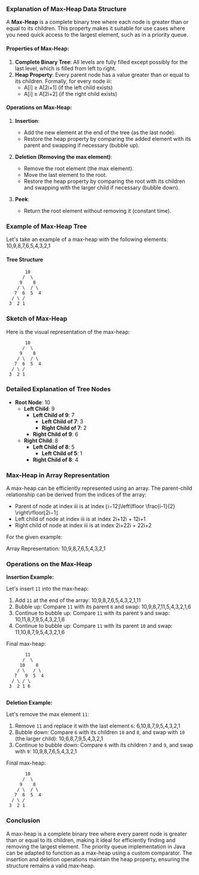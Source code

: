 ### Explanation of Max-Heap Data Structure

A **Max-Heap** is a complete binary tree where each node is greater than or equal to its children. This property makes it suitable for use cases where you need quick access to the largest element, such as in a priority queue.

#### Properties of Max-Heap:

1. **Complete Binary Tree**: All levels are fully filled except possibly for the last level, which is filled from left to right.
2. **Heap Property**: Every parent node has a value greater than or equal to its children. Formally, for every node iii:
    - A[i] ≥ A[2i+1]   (if the left child exists)
    - A[i] ≥ A[2i+2]  (if the right child exists)

#### Operations on Max-Heap:

1. **Insertion**:
    
    - Add the new element at the end of the tree (as the last node).
    - Restore the heap property by comparing the added element with its parent and swapping if necessary (bubble up).
2. **Deletion (Removing the max element)**:
    
    - Remove the root element (the max element).
    - Move the last element to the root.
    - Restore the heap property by comparing the root with its children and swapping with the larger child if necessary (bubble down).
3. **Peek**:
    
    - Return the root element without removing it (constant time).

### Example of Max-Heap Tree

Let's take an example of a max-heap with the following elements: 10,9,8,7,6,5,4,3,2,1

#### Tree Structure

```
       10
      /  \
     9    8
    / \  / \
   7  6  5  4
  / \ /
 3  2 1

```

### Sketch of Max-Heap

Here is the visual representation of the max-heap:

```
       10
      /  \
     9    8
    / \  / \
   7  6  5  4
  / \ /
 3  2 1

```

### Detailed Explanation of Tree Nodes

- **Root Node**: 10
    - **Left Child**: 9
        - **Left Child of 9**: 7
            - **Left Child of 7**: 3
            - **Right Child of 7**: 2
        - **Right Child of 9**: 6
    - **Right Child**: 8
        - **Left Child of 8**: 5
            - **Left Child of 5**: 1
        - **Right Child of 8**: 4

### Max-Heap in Array Representation

A max-heap can be efficiently represented using an array. The parent-child relationship can be derived from the indices of the array:

- Parent of node at index iii is at index ⌊i−12⌋\left\lfloor \frac{i-1}{2} \right\rfloor⌊2i−1​⌋
- Left child of node at index iii is at index 2i+12i + 12i+1
- Right child of node at index iii is at index 2i+22i + 22i+2

For the given example:

Array Representation: 10,9,8,7,6,5,4,3,2,1

### Operations on the Max-Heap

**Insertion Example:**

Let's insert `11` into the max-heap:

1. Add `11` at the end of the array: 10,9,8,7,6,5,4,3,2,1,11
2. Bubble up: Compare `11` with its parent `6` and swap: 10,9,8,7,11,5,4,3,2,1,6
3. Continue to bubble up: Compare `11` with its parent `9` and swap: 10,11,8,7,9,5,4,3,2,1,6
4. Continue to bubble up: Compare `11` with its parent `10` and swap: 11,10,8,7,9,5,4,3,2,1,6

Final max-heap:
```
       11
      /  \
     10    8
    / \   / \
   7   9  5  4
  / \ / \ 
 3  2 1 6
   
```
**Deletion Example:**

Let's remove the max element `11`:

1. Remove `11` and replace it with the last element `6`: 6,10,8,7,9,5,4,3,2,1
2. Bubble down: Compare `6` with its children `10` and `8`, and swap with `10` (the larger child): 10,6,8,7,9,5,4,3,2,1
3. Continue to bubble down: Compare `6` with its children `7` and `9`, and swap with `9`: 10,9,8,7,6,5,4,3,2,1

Final max-heap:

```
       10
      /  \
     9    8
    / \  / \
   7  6  5  4
  / \ /
 3  2 1

```

### Conclusion

A max-heap is a complete binary tree where every parent node is greater than or equal to its children, making it ideal for efficiently finding and removing the largest element. The priority queue implementation in Java can be adapted to function as a max-heap using a custom comparator. The insertion and deletion operations maintain the heap property, ensuring the structure remains a valid max-heap.



